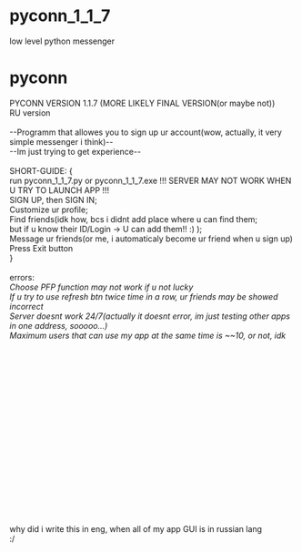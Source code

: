 # pyconn_1_1_7
low level python messenger

# pyconn

PYCONN VERSION 1.1.7 (MORE LIKELY FINAL VERSION(or maybe not)) \
RU version\
\
--Programm that allowes you to sign up ur account(wow, actually, it very simple messenger i think)--\
--Im just trying to get experience--\
\
SHORT-GUIDE: {\
  run pyconn_1_1_7.py or pyconn_1_1_7.exe
  !!! SERVER MAY NOT WORK WHEN U TRY TO LAUNCH APP !!!\
  SIGN UP, then SIGN IN;\
  Customize ur profile;\
  Find friends(idk how, bcs i didnt add place where u can find them; \
  but if u know their ID/Login -> U can add them!! :) );\
  Message ur friends(or me, i automaticaly become ur friend when u sign up)\
  Press Exit button\
}\
\
errors:\
 *Choose PFP function may not work if u not lucky*\
 *If u try to use refresh btn twice time in a row, ur friends may be showed incorrect*\
 *Server doesnt work 24/7(actually it doesnt error, im just testing other apps in one address, sooooo...)*\
 *Maximum users that can use my app at the same time is ~~10, or not, idk*\
\
\
\
\
\
\
\
\
\
\
\
\
\
\
\
\
\
\
\
why did i write this in eng, when all of my app GUI is in russian lang\
:/ 

